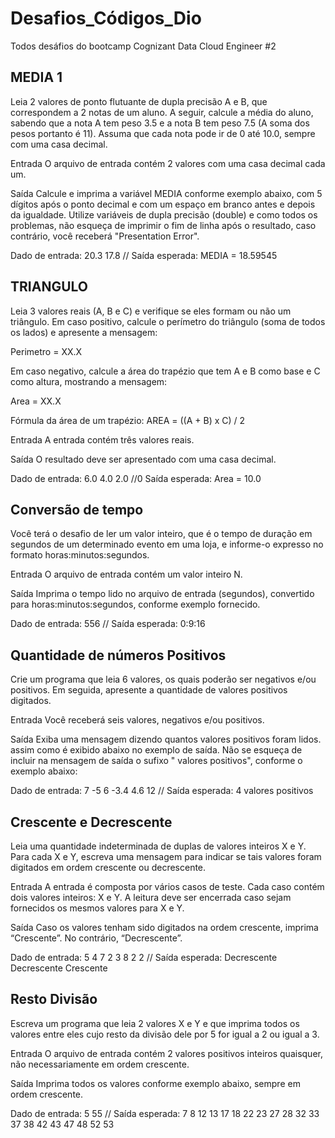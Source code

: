 # Desafios_Códigos_Dio
Todos desáfios do bootcamp  Cognizant Data Cloud Engineer #2


## MEDIA 1 ##

Leia 2 valores de ponto flutuante de dupla precisão A e B, que correspondem a 2 notas de um aluno. A seguir, calcule a média do aluno, sabendo que a nota A tem peso 3.5 e a nota B tem peso 7.5 (A soma dos pesos portanto é 11). Assuma que cada nota pode ir de 0 até 10.0, sempre com uma casa decimal.

Entrada
O arquivo de entrada contém 2 valores com uma casa decimal cada um.

Saída
Calcule e imprima a variável MEDIA conforme exemplo abaixo, com 5 dígitos após o ponto decimal e com um espaço em branco antes e depois da igualdade. Utilize variáveis de dupla precisão (double) e como todos os problemas, não esqueça de imprimir o fim de linha após o resultado, caso contrário, você receberá "Presentation Error".

Dado de entrada:
20.3
17.8
//
Saída esperada:
MEDIA = 18.59545


## TRIANGULO ##

Leia 3 valores reais (A, B e C) e verifique se eles formam ou não um triângulo. Em caso positivo, calcule o perímetro do triângulo (soma de todos os lados) e apresente a mensagem:

Perimetro = XX.X

Em caso negativo, calcule a área do trapézio que tem A e B como base e C como altura, mostrando a mensagem:

Area = XX.X

Fórmula da área de um trapézio: AREA = ((A + B) x C) / 2

Entrada
A entrada contém três valores reais.

Saída
O resultado deve ser apresentado com uma casa decimal.

Dado de entrada:
6.0 4.0 2.0
//0
Saída esperada:
Area = 10.0


## Conversão de tempo ##

Você terá o desafio de ler um valor inteiro, que é o tempo de duração em segundos de um determinado evento em uma loja, e informe-o expresso no formato horas:minutos:segundos.

Entrada
O arquivo de entrada contém um valor inteiro N.

Saída
Imprima o tempo lido no arquivo de entrada (segundos), convertido para horas:minutos:segundos, conforme exemplo fornecido.

Dado de entrada:
556
//
Saída esperada:
0:9:16


## Quantidade de números Positivos ##

Crie um programa que leia 6 valores, os quais poderão ser negativos e/ou positivos. Em seguida, apresente a quantidade de valores positivos digitados.

Entrada
Você receberá seis valores, negativos e/ou positivos.

Saída
Exiba uma mensagem dizendo quantos valores positivos foram lidos. assim como é exibido abaixo no exemplo de saída. Não se esqueça de incluir na mensagem de saída o sufixo " valores positivos", conforme o exemplo abaixo:

Dado de entrada:
7
-5
6
-3.4
4.6
12
//
Saída esperada:
4 valores positivos


## Crescente e Decrescente ##

Leia uma quantidade indeterminada de duplas de valores inteiros X e Y. Para cada X e Y, escreva uma mensagem para indicar se tais valores foram digitados em ordem crescente ou decrescente.

Entrada
A entrada é composta por vários casos de teste. Cada caso contém dois valores inteiros: X e Y. A leitura deve ser encerrada caso sejam fornecidos os mesmos valores para X e Y.

Saída
Caso os valores tenham sido digitados na ordem crescente, imprima “Crescente”. No contrário, “Decrescente”.

Dado de entrada:
5 4
7 2
3 8
2 2
//
Saída esperada:
Decrescente
Decrescente
Crescente


## Resto Divisão ##

Escreva um programa que leia 2 valores X e Y e que imprima todos os valores entre eles cujo resto da divisão dele por 5 for igual a 2 ou igual a 3.

Entrada
O arquivo de entrada contém 2 valores positivos inteiros quaisquer, não necessariamente em ordem crescente.

Saída
Imprima todos os valores conforme exemplo abaixo, sempre em ordem crescente.

Dado de entrada:
5
55
//
Saída esperada:
7
8
12
13
17
18
22
23
27
28
32
33
37
38
42
43
47
48
52
53

